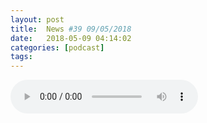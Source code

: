 ```yaml
---
layout: post
title:  News #39 09/05/2018
date:   2018-05-09 04:14:02
categories: [podcast]
tags:
---
```

<audio src='http://feeds.soundcloud.com/stream/441452484-la-bulle-crypto-news-38-09052018.mp3' auto-play='false' controls='true' />

Des questions à propos de l’épisode ? On a dit une bêtise ? Envie de partager et d’échanger ?
Rejoins nous sur notre Discord (discord.gg/TY2S8) communauté Telegram (t.me/joinchat/BPCby0LDFPYTUhYNDlILVg) ou par Twitter @labullecrypto.

ÉPISODE SPONSORISÉ PAR:
OSEDEA: osedea.com/labulle
Merci de soutenir La Bulle Crypto !

Soutenez le podcast:
BTC: 1F8mSBpdVSYbW7S5w5zaFRtPkJGAjneFVN
LTC: LgKsmiwozmhH4XixzP9iUzHR3DBGtCuo7F
ETH (et autres tokens): 0xe390d66441D0144fd54bd82Bff96B94E7620196f

Rejoignez nous au Salon de la Crypto, le 12 Mai à Montréal !
www.eventbrite.ca/e/salon-de-la-cr…kets-43198477810

Newsletter: Ta dose crypto
medium.com/r/?url=http%3A%2F%2Feepurl.com%2FdkBqXv

Youtube goo.gl/X4q3gt
Twitter twitter.com/labullecrypto 
RSS feeds.feedburner.com/labullecrypto
Telegram t.me/joinchat/BPCby0LDFPYTUhYNDlILVg
Soundcloud @la-bulle-crypto
iTunes itunes.apple.com/fr/podcast/la-bulle/id1281121446
Discord discord.gg/mgvXb8m

La Bulle Crypto est un podcast purement information à propos de l’univers des crypto b monnaies. Toutes les information fournies durant cette épisode NE SONT PAS À PRENDRE COMME DES CONSEIL D’INVESTISSEMENT. La Bulle Crypto ne fournit pas de conseils d'investissement.

WAX a LA game conference
https://wax.io/ 

ripple au canada payment summit
https://twitter.com/Ripple/status/983753601179729920 

veros swap 
https://twitter.com/Veros_currency/status/993065809546276864 
https://vedh.io/index.php/migration-vrs 

Stratis ICO plateforme launch 
https://twitter.com/stratisplatform/status/991363757514346496 

lancement digi D 
https://www.digi-id.io/ 
 

Node open beta pour substratum
https://twitter.com/SubstratumNet/status/992157961308049412 

Ce que dit Reddit: Xtrabytes (XBY)
